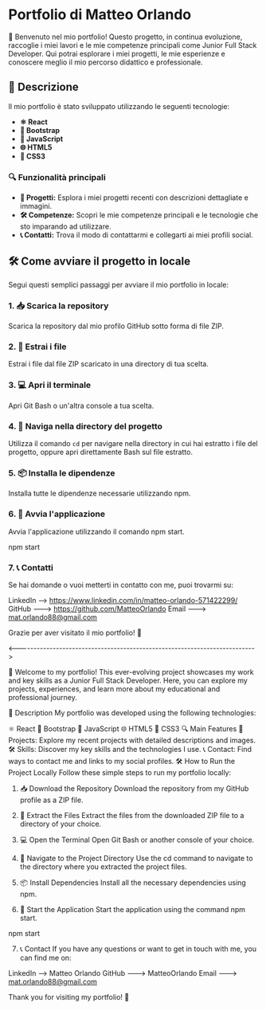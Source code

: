 # Portfolio di Matteo Orlando

🚀 Benvenuto nel mio portfolio! Questo progetto, in continua evoluzione, raccoglie i miei lavori e le mie competenze principali come Junior Full Stack Developer. Qui potrai esplorare i miei progetti, le mie esperienze e conoscere meglio il mio percorso didattico e professionale.

## 🌟 Descrizione

Il mio portfolio è stato sviluppato utilizzando le seguenti tecnologie:

- **⚛️ React**
- **🎨 Bootstrap**
- **📝 JavaScript**
- **🌐 HTML5**
- **💅 CSS3**

### 🔍 Funzionalità principali

- **📁 Progetti:** Esplora i miei progetti recenti con descrizioni dettagliate e immagini.
- **🛠️ Competenze:** Scopri le mie competenze principali e le tecnologie che sto imparando ad utilizzare.
- **📞 Contatti:** Trova il modo di contattarmi e collegarti ai miei profili social.

## 🛠️ Come avviare il progetto in locale

Segui questi semplici passaggi per avviare il mio portfolio in locale:

### 1. 📥 Scarica la repository

Scarica la repository dal mio profilo GitHub sotto forma di file ZIP.

### 2. 📂 Estrai i file

Estrai i file dal file ZIP scaricato in una directory di tua scelta.

### 3. 💻 Apri il terminale

Apri Git Bash o un'altra console a tua scelta.

### 4. 📂 Naviga nella directory del progetto

Utilizza il comando `cd` per navigare nella directory in cui hai estratto i file del progetto, oppure apri direttamente Bash sul file estratto.

### 5. 📦 Installa le dipendenze

Installa tutte le dipendenze necessarie utilizzando npm.

### 6. 🚀 Avvia l'applicazione

Avvia l'applicazione utilizzando il comando npm start.

npm start

### 7. 📞 Contatti

Se hai domande o vuoi metterti in contatto con me, puoi trovarmi su:

LinkedIn --> https://www.linkedin.com/in/matteo-orlando-571422299/
GitHub ---> https://github.com/MatteoOrlando
Email ---> mat.orlando88@gmail.com

Grazie per aver visitato il mio portfolio! 🙏

<-------------------------------------------------------------------------->

🚀 Welcome to my portfolio! This ever-evolving project showcases my work and key skills as a Junior Full Stack Developer. Here, you can explore my projects, experiences, and learn more about my educational and professional journey.

🌟 Description
My portfolio was developed using the following technologies:

⚛️ React
🎨 Bootstrap
📝 JavaScript
🌐 HTML5
💅 CSS3
🔍 Main Features
📁 Projects: Explore my recent projects with detailed descriptions and images.
🛠️ Skills: Discover my key skills and the technologies I use.
📞 Contact: Find ways to contact me and links to my social profiles.
🛠️ How to Run the Project Locally
Follow these simple steps to run my portfolio locally:

1. 📥 Download the Repository
   Download the repository from my GitHub profile as a ZIP file.

2. 📂 Extract the Files
   Extract the files from the downloaded ZIP file to a directory of your choice.

3. 💻 Open the Terminal
   Open Git Bash or another console of your choice.

4. 📂 Navigate to the Project Directory
   Use the cd command to navigate to the directory where you extracted the project files.

5. 📦 Install Dependencies
   Install all the necessary dependencies using npm.

6. 🚀 Start the Application
   Start the application using the command npm start.

npm start

7. 📞 Contact
   If you have any questions or want to get in touch with me, you can find me on:

LinkedIn --> Matteo Orlando
GitHub ---> MatteoOrlando
Email ---> mat.orlando88@gmail.com

Thank you for visiting my portfolio! 🙏
